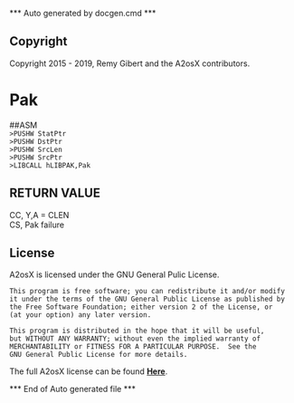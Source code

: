 *** Auto generated by docgen.cmd ***  

## Copyright 
Copyright 2015 - 2019, Remy Gibert and the A2osX contributors. 

# Pak  

##ASM   
`>PUSHW StatPtr`  
`>PUSHW DstPtr`  
`>PUSHW SrcLen`  
`>PUSHW SrcPtr`  
`>LIBCALL hLIBPAK,Pak`  

## RETURN VALUE   
CC, Y,A = CLEN  
CS, Pak failure  

## License
A2osX is licensed under the GNU General Pulic License.

    This program is free software; you can redistribute it and/or modify
    it under the terms of the GNU General Public License as published by
    the Free Software Foundation; either version 2 of the License, or
    (at your option) any later version.

    This program is distributed in the hope that it will be useful,
    but WITHOUT ANY WARRANTY; without even the implied warranty of
    MERCHANTABILITY or FITNESS FOR A PARTICULAR PURPOSE.  See the
    GNU General Public License for more details.

The full A2osX license can be found **[Here](../LICENSE)**.

*** End of Auto generated file ***  
